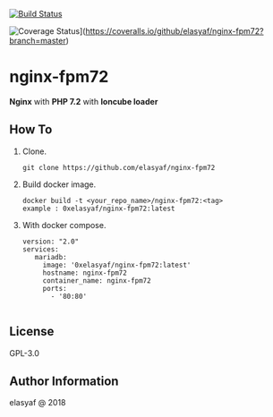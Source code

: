 [![Build Status](https://travis-ci.org/elasyaf/nginx-fpm72.svg?branch=master)](https://travis-ci.org/elasyaf/nginx-fpm72)

![Coverage Status](https://coveralls.io/repos/github/elasyaf/nginx-fpm72/badge.svg?branch=master)](https://coveralls.io/github/elasyaf/nginx-fpm72?branch=master)

# nginx-fpm72

__Nginx__ with __PHP 7.2__ with __Ioncube loader__

## How To

1. Clone.

   ```
   git clone https://github.com/elasyaf/nginx-fpm72
   ```

2. Build docker image.
 
   ```
   docker build -t <your_repo_name>/nginx-fpm72:<tag> 
   example : 0xelasyaf/nginx-fpm72:latest
   ``` 

3. With docker compose.
 
   ```
   version: "2.0"
   services:
      mariadb:
        image: '0xelasyaf/nginx-fpm72:latest'
        hostname: nginx-fpm72
        container_name: nginx-fpm72
        ports:
          - '80:80'
          
   ``` 
License
------------------

GPL-3.0


Author Information
------------------

elasyaf @ 2018

